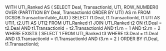 WITH UTI_Ranked AS (
    SELECT 
        Deal,
        TransactionId,
        UTI,
        ROW_NUMBER() OVER (PARTITION BY Deal, TransactionId ORDER BY UTI) AS rn
    FROM 
        DCSDB.TransactionTable_AUD
)
SELECT 
    t1.Deal,
    t1.TransactionId,
    t1.UTI AS UTI1,
    t2.UTI AS UTI2
FROM 
    UTI_Ranked t1
JOIN 
    UTI_Ranked t2
ON 
    t1.Deal = t2.Deal
    AND t1.TransactionId = t2.TransactionId
    AND t1.rn = 1
    AND t2.rn = 2
WHERE 
    EXISTS (
        SELECT 1 
        FROM UTI_Ranked t3 
        WHERE t3.Deal = t1.Deal 
          AND t3.TransactionId = t1.TransactionId 
          AND t3.rn = 2
    )
ORDER BY 
    t1.Deal, 
    t1.TransactionId;
